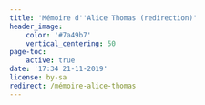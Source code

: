 ```yaml
---
title: 'Mémoire d''Alice Thomas (redirection)'
header_image:
    color: '#7a49b7'
    vertical_centering: 50
page-toc:
    active: true
date: '17:34 21-11-2019'
license: by-sa
redirect: /mémoire-alice-thomas
---
```


